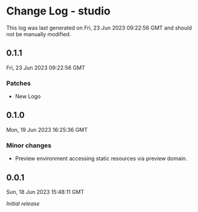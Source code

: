 # Change Log - studio

This log was last generated on Fri, 23 Jun 2023 09:22:56 GMT and should not be manually modified.

## 0.1.1
Fri, 23 Jun 2023 09:22:56 GMT

### Patches

- New Logo

## 0.1.0
Mon, 19 Jun 2023 16:25:36 GMT

### Minor changes

- Preview environment accessing static resources via preview domain.

## 0.0.1
Sun, 18 Jun 2023 15:48:11 GMT

_Initial release_

